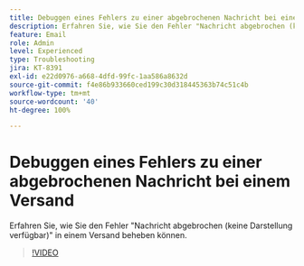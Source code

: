 ```yaml
---
title: Debuggen eines Fehlers zu einer abgebrochenen Nachricht bei einem Versand
description: Erfahren Sie, wie Sie den Fehler "Nachricht abgebrochen (keine Darstellung verfügbar)" in einem Versand beheben können.
feature: Email
role: Admin
level: Experienced
type: Troubleshooting
jira: KT-8391
exl-id: e22d0976-a668-4dfd-99fc-1aa586a8632d
source-git-commit: f4e86b933660ced199c30d318445363b74c51c4b
workflow-type: tm+mt
source-wordcount: '40'
ht-degree: 100%

---
```


# Debuggen eines Fehlers zu einer abgebrochenen Nachricht bei einem Versand

Erfahren Sie, wie Sie den Fehler &quot;Nachricht abgebrochen (keine Darstellung verfügbar)&quot; in einem Versand beheben können.

>[!VIDEO](https://video.tv.adobe.com/v/335895?quality=12&learn=on)
